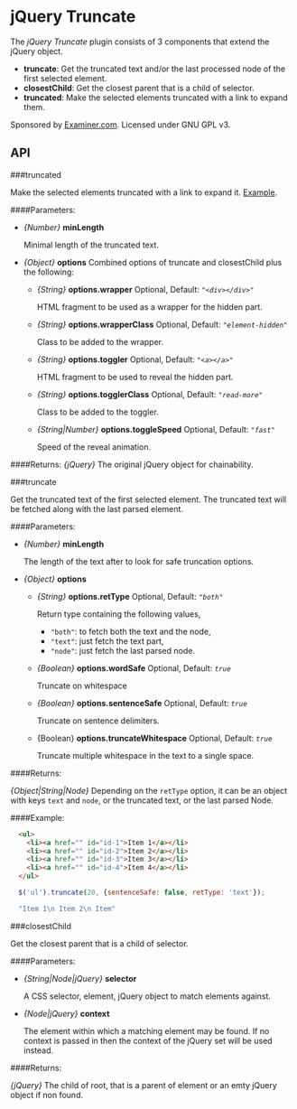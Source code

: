 # jQuery Truncate

The *jQuery Truncate* plugin consists of 3 components that extend the jQuery object.

* **truncate**: Get the truncated text and/or the last processed node of the first selected element.
* **closestChild**: Get the closest parent that is a child of selector.
* **truncated**: Make the selected elements truncated with a link to expand them.

Sponsored by [Examiner.com](http://www.examiner.com). Licensed under GNU GPL v3.

## API

###truncated

Make the selected elements truncated with a link to expand it. [Example](http://jsfiddle.net/Poetro/DAxsH/).

####Parameters:
  * *{Number}* **minLength**

    Minimal length of the truncated text.
  * *{Object}* **options**
    Combined options of truncate and closestChild plus the following:
    * *{String}* **options.wrapper** Optional, Default: *`"<div></div>"`*

        HTML fragment to be used as a wrapper for the hidden part.

    * *{String}* **options.wrapperClass** Optional, Default: *`"element-hidden"`*

        Class to be added to the wrapper.

    * *{String}* **options.toggler** Optional, Default: *`"<a></a>"`*

        HTML fragment to be used to reveal the hidden part.
    * *{String}* **options.togglerClass** Optional, Default: *`"read-more"`*

        Class to be added to the toggler.

    * *{String|Number}* **options.toggleSpeed** Optional, Default: *`"fast"`*

        Speed of the reveal animation.

####Returns:
*{jQuery}* The original jQuery object for chainability.

###truncate

Get the truncated text of the first selected element. The truncated text will be fetched along with the last parsed element.

####Parameters:

  * *{Number}* **minLength**

    The length of the text after to look for safe truncation options.
  * *{Object}* **options**
    * *{String}* **options.retType** Optional, Default: *`"both"`*

        Return type containing the following values,
        - `"both"`: to fetch both the text and the node,
        - `"text"`: just fetch the text part,
        - `"node"`: just fetch the last parsed node.

    * *{Boolean}* **options.wordSafe** Optional, Default: *`true`*

        Truncate on whitespace

    * *{Boolean}* **options.sentenceSafe** Optional, Default: *`true`*

        Truncate on sentence delimiters.

    * {Boolean} **options.truncateWhitespace** Optional, Default: *`true`*

        Truncate multiple whitespace in the text to a single space.

####Returns:

*{Object|String|Node}* Depending on the `retType` option, it can be an object with keys `text` and `node`, or the truncated text, or the last parsed Node.

####Example:
```html
  <ul>
    <li><a href="" id="id-1">Item 1</a></li>
    <li><a href="" id="id-2">Item 2</a></li>
    <li><a href="" id="id-3">Item 3</a></li>
    <li><a href="" id="id-4">Item 4</a></li>
  </ul>
```

```javascript
  $('ul').truncate(20, {sentenceSafe: false, retType: 'text'});
```

```cmd
  "Item 1\n Item 2\n Item"
```

###closestChild

Get the closest parent that is a child of selector.

####Parameters:

 * *{String|Node|jQuery}* **selector**

    A CSS selector, element, jQuery object to match elements against.

 * *{Node|jQuery}* **context**

    The element within which a matching element may be found. If no context is passed in then the context of the jQuery set will be used instead.

####Returns:

*{jQuery}* The child of root, that is a parent of element or an emty jQuery object if non found.
